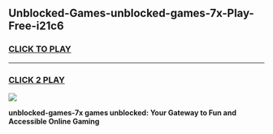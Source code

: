 
## Unblocked-Games-unblocked-games-7x-Play-Free-i21c6
<h3>
<a href="https://premium76.site?title=unblocked-games-7x&ref=10A">CLICK TO PLAY</a></h3>
<hr>

<h3>
<a href="https://premium76.site?title=unblocked-games-7x&ref=10A">CLICK 2 PLAY</a>
  
</h3>

<a href="https://premium76.site?title=unblocked-games-7x&ref=10A"><img src="https://clearcache.store/games.png"></a>


**unblocked-games-7x games unblocked: Your Gateway to Fun and Accessible Online Gaming**
